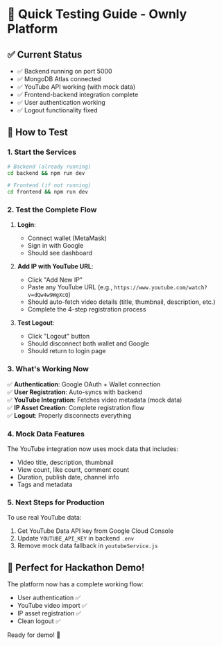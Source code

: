 # 🚀 Quick Testing Guide - Ownly Platform

## ✅ Current Status
- ✅ Backend running on port 5000
- ✅ MongoDB Atlas connected
- ✅ YouTube API working (with mock data)
- ✅ Frontend-backend integration complete
- ✅ User authentication working
- ✅ Logout functionality fixed

## 🧪 How to Test

### 1. Start the Services
```bash
# Backend (already running)
cd backend && npm run dev

# Frontend (if not running)
cd frontend && npm run dev
```

### 2. Test the Complete Flow

1. **Login**: 
   - Connect wallet (MetaMask)
   - Sign in with Google
   - Should see dashboard

2. **Add IP with YouTube URL**:
   - Click "Add New IP" 
   - Paste any YouTube URL (e.g., `https://www.youtube.com/watch?v=dQw4w9WgXcQ`)
   - Should auto-fetch video details (title, thumbnail, description, etc.)
   - Complete the 4-step registration process

3. **Test Logout**:
   - Click "Logout" button
   - Should disconnect both wallet and Google
   - Should return to login page

### 3. What's Working Now

✅ **Authentication**: Google OAuth + Wallet connection  
✅ **User Registration**: Auto-syncs with backend  
✅ **YouTube Integration**: Fetches video metadata (mock data)  
✅ **IP Asset Creation**: Complete registration flow  
✅ **Logout**: Properly disconnects everything  

### 4. Mock Data Features

The YouTube integration now uses mock data that includes:
- Video title, description, thumbnail
- View count, like count, comment count  
- Duration, publish date, channel info
- Tags and metadata

### 5. Next Steps for Production

To use real YouTube data:
1. Get YouTube Data API key from Google Cloud Console
2. Update `YOUTUBE_API_KEY` in backend `.env`
3. Remove mock data fallback in `youtubeService.js`

## 🎯 Perfect for Hackathon Demo!

The platform now has a complete working flow:
- User authentication ✅
- YouTube video import ✅  
- IP asset registration ✅
- Clean logout ✅

Ready for demo! 🚀
